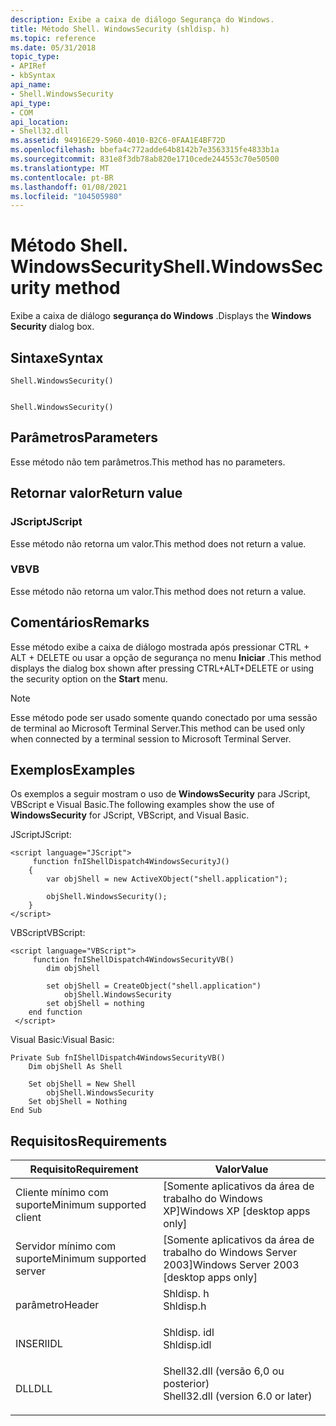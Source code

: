 ```yaml
---
description: Exibe a caixa de diálogo Segurança do Windows.
title: Método Shell. WindowsSecurity (shldisp. h)
ms.topic: reference
ms.date: 05/31/2018
topic_type:
- APIRef
- kbSyntax
api_name:
- Shell.WindowsSecurity
api_type:
- COM
api_location:
- Shell32.dll
ms.assetid: 94916E29-5960-4010-B2C6-0FAA1E4BF72D
ms.openlocfilehash: bbefa4c772adde64b8142b7e3563315fe4833b1a
ms.sourcegitcommit: 831e8f3db78ab820e1710cede244553c70e50500
ms.translationtype: MT
ms.contentlocale: pt-BR
ms.lasthandoff: 01/08/2021
ms.locfileid: "104505980"
---
```

# <a name="shellwindowssecurity-method"></a><span data-ttu-id="95ce6-103">Método Shell. WindowsSecurity</span><span class="sxs-lookup"><span data-stu-id="95ce6-103">Shell.WindowsSecurity method</span></span>

<span data-ttu-id="95ce6-104">Exibe a caixa de diálogo **segurança do Windows** .</span><span class="sxs-lookup"><span data-stu-id="95ce6-104">Displays the **Windows Security** dialog box.</span></span>

## <a name="syntax"></a><span data-ttu-id="95ce6-105">Sintaxe</span><span class="sxs-lookup"><span data-stu-id="95ce6-105">Syntax</span></span>


```JScript
Shell.WindowsSecurity()
```


```VB

Shell.WindowsSecurity()
```





## <a name="parameters"></a><span data-ttu-id="95ce6-106">Parâmetros</span><span class="sxs-lookup"><span data-stu-id="95ce6-106">Parameters</span></span>

<span data-ttu-id="95ce6-107">Esse método não tem parâmetros.</span><span class="sxs-lookup"><span data-stu-id="95ce6-107">This method has no parameters.</span></span>

## <a name="return-value"></a><span data-ttu-id="95ce6-108">Retornar valor</span><span class="sxs-lookup"><span data-stu-id="95ce6-108">Return value</span></span>

### <a name="jscript"></a><span data-ttu-id="95ce6-109">JScript</span><span class="sxs-lookup"><span data-stu-id="95ce6-109">JScript</span></span>

<span data-ttu-id="95ce6-110">Esse método não retorna um valor.</span><span class="sxs-lookup"><span data-stu-id="95ce6-110">This method does not return a value.</span></span>

### <a name="vb"></a><span data-ttu-id="95ce6-111">VB</span><span class="sxs-lookup"><span data-stu-id="95ce6-111">VB</span></span>

<span data-ttu-id="95ce6-112">Esse método não retorna um valor.</span><span class="sxs-lookup"><span data-stu-id="95ce6-112">This method does not return a value.</span></span>

## <a name="remarks"></a><span data-ttu-id="95ce6-113">Comentários</span><span class="sxs-lookup"><span data-stu-id="95ce6-113">Remarks</span></span>

<span data-ttu-id="95ce6-114">Esse método exibe a caixa de diálogo mostrada após pressionar CTRL + ALT + DELETE ou usar a opção de segurança no menu **Iniciar** .</span><span class="sxs-lookup"><span data-stu-id="95ce6-114">This method displays the dialog box shown after pressing CTRL+ALT+DELETE or using the security option on the **Start** menu.</span></span>

> [!Note]  
> <span data-ttu-id="95ce6-115">Esse método pode ser usado somente quando conectado por uma sessão de terminal ao Microsoft Terminal Server.</span><span class="sxs-lookup"><span data-stu-id="95ce6-115">This method can be used only when connected by a terminal session to Microsoft Terminal Server.</span></span>

 

## <a name="examples"></a><span data-ttu-id="95ce6-116">Exemplos</span><span class="sxs-lookup"><span data-stu-id="95ce6-116">Examples</span></span>

<span data-ttu-id="95ce6-117">Os exemplos a seguir mostram o uso de **WindowsSecurity** para JScript, VBScript e Visual Basic.</span><span class="sxs-lookup"><span data-stu-id="95ce6-117">The following examples show the use of **WindowsSecurity** for JScript, VBScript, and Visual Basic.</span></span>

<span data-ttu-id="95ce6-118">JScript</span><span class="sxs-lookup"><span data-stu-id="95ce6-118">JScript:</span></span>


```JScript
<script language="JScript">
     function fnIShellDispatch4WindowsSecurityJ()
    {
        var objShell = new ActiveXObject("shell.application");
        
        objShell.WindowsSecurity();
    }
</script>
```



<span data-ttu-id="95ce6-119">VBScript</span><span class="sxs-lookup"><span data-stu-id="95ce6-119">VBScript:</span></span>


```VB
<script language="VBScript">
     function fnIShellDispatch4WindowsSecurityVB()
        dim objShell
        
        set objShell = CreateObject("shell.application")
            objShell.WindowsSecurity
        set objShell = nothing
    end function
 </script>
```



<span data-ttu-id="95ce6-120">Visual Basic:</span><span class="sxs-lookup"><span data-stu-id="95ce6-120">Visual Basic:</span></span>


```VB
Private Sub fnIShellDispatch4WindowsSecurityVB()
    Dim objShell As Shell
    
    Set objShell = New Shell
        objShell.WindowsSecurity
    Set objShell = Nothing
End Sub
```



## <a name="requirements"></a><span data-ttu-id="95ce6-121">Requisitos</span><span class="sxs-lookup"><span data-stu-id="95ce6-121">Requirements</span></span>



| <span data-ttu-id="95ce6-122">Requisito</span><span class="sxs-lookup"><span data-stu-id="95ce6-122">Requirement</span></span> | <span data-ttu-id="95ce6-123">Valor</span><span class="sxs-lookup"><span data-stu-id="95ce6-123">Value</span></span> |
|-------------------------------------|---------------------------------------------------------------------------------------------------------------|
| <span data-ttu-id="95ce6-124">Cliente mínimo com suporte</span><span class="sxs-lookup"><span data-stu-id="95ce6-124">Minimum supported client</span></span><br/> | <span data-ttu-id="95ce6-125">\[Somente aplicativos da área de trabalho do Windows XP\]</span><span class="sxs-lookup"><span data-stu-id="95ce6-125">Windows XP \[desktop apps only\]</span></span><br/>                                                                   |
| <span data-ttu-id="95ce6-126">Servidor mínimo com suporte</span><span class="sxs-lookup"><span data-stu-id="95ce6-126">Minimum supported server</span></span><br/> | <span data-ttu-id="95ce6-127">\[Somente aplicativos da área de trabalho do Windows Server 2003\]</span><span class="sxs-lookup"><span data-stu-id="95ce6-127">Windows Server 2003 \[desktop apps only\]</span></span><br/>                                                          |
| <span data-ttu-id="95ce6-128">parâmetro</span><span class="sxs-lookup"><span data-stu-id="95ce6-128">Header</span></span><br/>                   | <dl> <span data-ttu-id="95ce6-129"><dt>Shldisp. h</dt></span><span class="sxs-lookup"><span data-stu-id="95ce6-129"><dt>Shldisp.h</dt></span></span> </dl>                          |
| <span data-ttu-id="95ce6-130">INSERI</span><span class="sxs-lookup"><span data-stu-id="95ce6-130">IDL</span></span><br/>                      | <dl> <span data-ttu-id="95ce6-131"><dt>Shldisp. idl</dt></span><span class="sxs-lookup"><span data-stu-id="95ce6-131"><dt>Shldisp.idl</dt></span></span> </dl>                        |
| <span data-ttu-id="95ce6-132">DLL</span><span class="sxs-lookup"><span data-stu-id="95ce6-132">DLL</span></span><br/>                      | <dl> <span data-ttu-id="95ce6-133"><dt>Shell32.dll (versão 6,0 ou posterior)</dt></span><span class="sxs-lookup"><span data-stu-id="95ce6-133"><dt>Shell32.dll (version 6.0 or later)</dt></span></span> </dl> |



 

 




